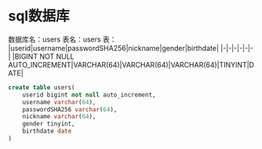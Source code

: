 # sql数据库
数据库名：users
表名：users
表：
|userid|username|passwordSHA256|nickname|gender|birthdate|
|-|-|-|-|-|-|
|BIGINT NOT NULL AUTO_INCREMENT|VARCHAR(64)|VARCHAR(64)|VARCHAR(64)|TINYINT|DATE|
```sql
create table users(
    userid bigint not null auto_increment,
    username varchar(64),
    passwordSHA256 varchar(64),
    nickname varchar(64),
    gender tinyint,
    birthdate date
)
```